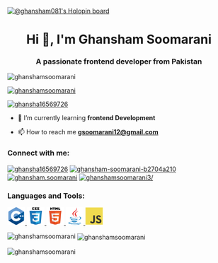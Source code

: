 [![@ghansham081's Holopin board](https://holopin.me/ghansham081)](https://holopin.io/@ghansham081)

<h1 align="center">Hi 👋, I'm Ghansham Soomarani</h1>
<h3 align="center">A passionate frontend developer from Pakistan</h3>
<p align="left"> <img src="https://komarev.com/ghpvc/?username=ghanshamsoomarani&label=Profile%20views&color=0e75b6&style=flat" alt="ghanshamsoomarani" /> </p>

<p align="left"> <a href="https://github.com/ryo-ma/github-profile-trophy"><img src="https://github-profile-trophy.vercel.app/?username=ghanshamsoomarani" alt="ghanshamsoomarani" /></a> </p>

<p align="left"> <a href="https://twitter.com/ghansha16569726" target="blank"><img src="https://img.shields.io/twitter/follow/ghansha16569726?logo=twitter&style=for-the-badge" alt="ghansha16569726" /></a> </p>

- 🌱 I’m currently learning **frontend Development**

- 📫 How to reach me **gsoomarani12@gmail.com**

<h3 align="left">Connect with me:</h3>
<p align="left">
<a href="https://twitter.com/Ghansham081" target="blank"><img align="center" src="https://raw.githubusercontent.com/rahuldkjain/github-profile-readme-generator/master/src/images/icons/Social/twitter.svg" alt="ghansha16569726" height="30" width="40" /></a>
<a href="https://linkedin.com/in/ghansham-soomarani-b2704a210" target="blank"><img align="center" src="https://raw.githubusercontent.com/rahuldkjain/github-profile-readme-generator/master/src/images/icons/Social/linked-in-alt.svg" alt="ghansham-soomarani-b2704a210" height="30" width="40" /></a>
<a href="https://fb.com/ghansham.soomarani" target="blank"><img align="center" src="https://raw.githubusercontent.com/rahuldkjain/github-profile-readme-generator/master/src/images/icons/Social/facebook.svg" alt="ghansham.soomarani" height="30" width="40" /></a>
<a href="https://instagram.com/ghanshamsoomarani3/" target="blank"><img align="center" src="https://raw.githubusercontent.com/rahuldkjain/github-profile-readme-generator/master/src/images/icons/Social/instagram.svg" alt="ghanshamsoomarani3/" height="30" width="40" /></a>
</p>

<h3 align="left">Languages and Tools:</h3>
<p align="left"> <a href="https://www.w3schools.com/cpp/" target="_blank" rel="noreferrer"> <img src="https://raw.githubusercontent.com/devicons/devicon/master/icons/cplusplus/cplusplus-original.svg" alt="cplusplus" width="40" height="40"/> </a> <a href="https://www.w3schools.com/css/" target="_blank" rel="noreferrer"> <img src="https://raw.githubusercontent.com/devicons/devicon/master/icons/css3/css3-original-wordmark.svg" alt="css3" width="40" height="40"/> </a> <a href="https://www.w3.org/html/" target="_blank" rel="noreferrer"> <img src="https://raw.githubusercontent.com/devicons/devicon/master/icons/html5/html5-original-wordmark.svg" alt="html5" width="40" height="40"/> </a> <a href="https://www.java.com" target="_blank" rel="noreferrer"> <img src="https://raw.githubusercontent.com/devicons/devicon/master/icons/java/java-original.svg" alt="java" width="40" height="40"/> </a> <a href="https://developer.mozilla.org/en-US/docs/Web/JavaScript" target="_blank" rel="noreferrer"> <img src="https://raw.githubusercontent.com/devicons/devicon/master/icons/javascript/javascript-original.svg" alt="javascript" width="40" height="40"/> </a> </p>

<p><img align="left" src="https://github-readme-stats.vercel.app/api/top-langs?username=ghanshamsoomarani&show_icons=true&locale=en&layout=compact" alt="ghanshamsoomarani" /></p>

<p>&nbsp;<img align="center" src="https://github-readme-stats.vercel.app/api?username=ghanshamsoomarani&show_icons=true&locale=en" alt="ghanshamsoomarani" /></p>

<p><img align="center" src="https://github-readme-streak-stats.herokuapp.com/?user=ghanshamsoomarani&" alt="ghanshamsoomarani" /></p>
